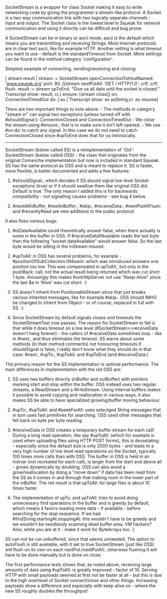 SocketStream is a wrapper for class Socket making it easy to write networking code by giving the programmer a stream-like protocol. A Socket is a two way communication link with two logically separate channels - input and output. The Socket class is the lowest level in Squeak for network communication and using it directly can be difficult and bug prone.

A SocketStream can be in binary or ascii mode, ascii is the default which means you are transmitting and receiving Strings. Most Internet protocols are in clear text ascii, like for example HTTP. Another setting is what timeout you want to use - default is the standardTimeout from Socket. More settings can be found in the method category 'configuration'.

Simplest example of connecting, sending/receiving and closing:

| stream result |
stream := SocketStream openConnectionToHostNamed: 'www.squeak.org' port: 80.
[[stream nextPutAll: 'GET / HTTP/1.0'; crlf; crlf; flush.
result := stream upToEnd. "Give us all data until the socket is closed."
Transcript show: result; cr.]
	ensure: [stream close]]
		on: ConnectionTimedOut
		do: [:ex | Transcript show: ex asString;cr. ex resume]

There are two important things to note above:
	- The methods in category "stream in" can signal two exceptions (unless turned off with #shouldSignal:):
		ConnectionClosed and ConnectionTimedOut
	- We close the stream using #ensure:, that is to make sure it isn't left opened.
	- We use #on:do: to catch any signal. In this case we do not need to catch ConnectionClosed since #upToEnd does that for us intrinsically.

----------------
SocketStream (below called SS) is a reimplementation of 'Old'-SocketStream (below called OSS) - the class that originates from the original Comanche implementation but now is included in standard Squeak. SS has the same protocol as OSS and is meant to replace it. SS is faster, more flexible, is better documented and adds a few features:

1. #shouldSignal:, which decides if SS should signal low level Socket exceptions (true) or if it should swallow them like original OSS did. Default is true. The only reason I added this is for backwards compatibility - not signalling causes problems - see bug 4 below.

2. #nextAllInBuffer, #nextInBuffer:, #skip:, #receiveData:, #nextPutAllFlush: and #recentlyRead are new additions to the public protocol.


It also fixes various bugs:

1. #isDataAvailable could theoretically answer false, when there actually is some in the buffer in OSS. If #receiveDataIfAvailable reads the last byte then the following "socket dataAvailable" would answer false. So the last byte would be sitting in the inStream missed.

2. #upToAll: in OSS has several problems, for example - #positionOfSubCollection:ifAbsent: which was introduced answers one position too low. This was compensated in upToAll:, but only in the pushBack: call, not the actual result being returned which was cut short 1 byte. Amusingly this makes KomHttpServer not use "Keep-Alive" since the last $e in 'Alive' was cut short. :)

3. SS doesn't inherit from PositionableStream since that just breaks various inherited messages, like for example #skip:. OSS should IMHO be changed to inherit from Object - or of course, replaced in full with SS. :)

4. Since SocketStream by default signals closes and timeouts the SocketStreamTest now passes. The reason for SocketStream to fail is that while it does timeout on a low level (#SocketStream>>receiveData doesn't hang forever) - the callers of #receiveData sometimes loop - like in #next:, and thus eliminates the timeout. SS warns about some methods (in their method comments) not honouring timeouts if shouldSignal is false, I really don't know what they should do in that case:
	#next:, #upTo:, #upToAll: and #upToEnd (and #receiveData:)


The primary reason for the SS implementation is optimal performance. The main differences in implementation with the old OSS are:

1. SS uses two buffers directly (inBuffer and outBuffer) with pointers marking start and stop within the buffer. OSS instead uses two regular streams, a ReadStream and a WriteStream. Using internal buffers makes it possible to avoid copying and reallocation in various ways, it also makes SS be able to have specialized growing/buffer moving behaviour.

2. #upTo:, #upToAll: and #peekForAll: uses selectged String messages that in turn uses fast primitives for searching. OSS used other messages that fell back on byte per byte reading.

3. #receiveData in OSS creates a temporary buffer stream for each call! During a long read operation, like say #upToAll: (which for example is used when uploading files using HTTP POST forms), this is devastating - especially since the default size is only 2000 bytes - and leads to a very high number of low level read operations on the Socket, typically 100 times more calls than with OSS. The buffer in OSS is held in an instvar (not recreated for each call), is larger from the start and above all - grows dynamically by doubling. OSS can also avoid a grow/reallocation by doing a "move down" if data has been read from the SS as it comes in and through that making room in the lower part of the inBuffer. The net result is that upToAll: for large files is about 10 times faster.

4. The implementation of upTo: and upToAll: tries to avoid doing unnecessary find operations in the buffer and is greedy by default, which means it favors reading more data - if available - before searching for the stop sequence. If we had #findString:startingAt:stoppingAt: this wouldn't have to be greedy and we wouldn't be needlessly scanning dead buffer area. VM hackers? Also, while you are at it - make it work for ByteArrays too. :)


SS can not be run unbuffered, since that seems unneeded. The option to autoFlush is still available, with it set to true SocketStream (just like OSS) will flush on its own on each nextPut:/nextPutAll:, otherwise flushing it will have to be done manually but is done on close.

The first performance tests shows that, as noted above, receiving large amounts of data using #upToAll: is greatly improved - factor of 10. Serving HTTP with small payloads seemed at first not be faster at all - but this is due to the high overhead of Socket connect/close and other things. Increasing payloads show a difference and especially with keep alive on - where the new SS roughly doubles the throughput!
